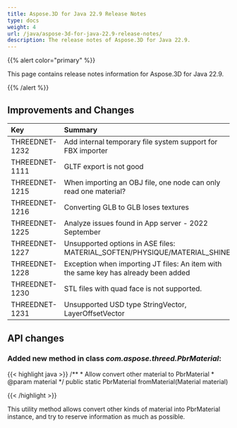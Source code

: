 ```yaml
---
title: Aspose.3D for Java 22.9 Release Notes
type: docs
weight: 4
url: /java/aspose-3d-for-java-22.9-release-notes/
description: The release notes of Aspose.3D for Java 22.9.
---
```


{{% alert color="primary" %}}

This page contains release notes information for Aspose.3D for Java 22.9.

{{% /alert %}}
## **Improvements and Changes**

|**Key**|**Summary**|**Category**|
| :- | :- | :- |
| THREEDNET-1232 | Add internal temporary file system support for FBX importer | Improvement |
| THREEDNET-1111 | GLTF export is not good | Bug fixing |
| THREEDNET-1215 | When importing an OBJ file, one node can only read one material? | Bug fixing |
| THREEDNET-1216 | Converting GLB to GLB loses textures | Bug fixing |
| THREEDNET-1225 | Analyze issues found in App server - 2022 September | Bug fixing |
| THREEDNET-1227 | Unsupported options in ASE files: MATERIAL_SOFTEN/PHYSIQUE/MATERIAL_SHINE | Bug fixing |
| THREEDNET-1228 | Exception when importing JT files: An item with the same key has already been added | Bug fixing |
| THREEDNET-1230 | STL files with quad face is not supported. | Bug fixing |
| THREEDNET-1231 | Unsupported USD type StringVector, LayerOffsetVector | Bug fixing |


## API changes ##


### Added new method in class *com.aspose.threed.PbrMaterial*:

{{< highlight java >}}
    /**
     * Allow convert other material to PbrMaterial
     * @param material 
     */
    public static PbrMaterial fromMaterial(Material material)

{{< /highlight >}}


This utility method allows convert other kinds of material into PbrMaterial instance, and try to reserve information as much as possible.


